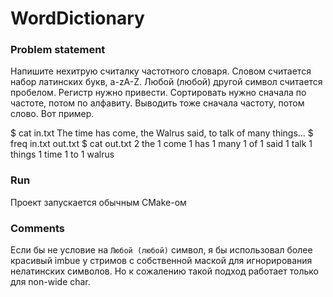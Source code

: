 # WordDictionary

### Problem statement

Напишите нехитрую считалку частотного словаря.
Словом считается набор латинских букв, a-zA-Z. Любой (любой) другой символ считается пробелом. Регистр нужно привести. Сортировать нужно сначала по частоте, потом по алфавиту. Выводить тоже сначала частоту, потом слово. Вот пример.

$ cat in.txt
The time has come, the Walrus said,
to talk of many things...
$ freq in.txt out.txt
$ cat out.txt
    2 the
    1 come
    1 has
    1 many
    1 of
    1 said
    1 talk
    1 things
    1 time
    1 to
    1 walrus


### Run

Проект запускается обычным CMake-ом

### Comments

Если бы не условие на `Любой (любой)` символ, я бы использовал более красивый imbue у стримов с собственной маской для игнорирования нелатинских символов. Но к сожалению такой подход работает только для non-wide char.


